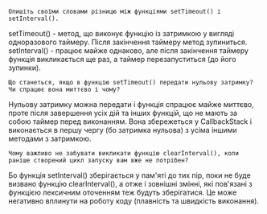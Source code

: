 	Опишіть своїми словами різницю між функціями setTimeout() і setInterval().
setTimeout() - метод, що виконує функцію із затримкою у вигляді одноразового таймеру. Після закінчення таймеру метод зупиниться.
setInterval() - працює майже однаково, але після закінчення таймеру функція викликається ще раз, а таймер перезапуститься (до його зупинки).

	Що станеться, якщо в функцію setTimeout() передати нульову затримку? Чи спрацює вона миттєво і чому?
Нульову затримку можна передати і функція спрацює майже миттєво, проте після завершення усіх дій та інших функцій, що не мають за собою таймер перед виконанням. Вона збережеться у CallbackStack і виконається в першу чергу (бо затримка нульова) з усіма іншими методами з затримкою.

	Чому важливо не забувати викликати функцію clearInterval(), коли раніше створений цикл запуску вам вже не потрібен?
Бо функція setInterval() зберігається у пам'яті до тих пір, поки не буде визвано функцію clearInterval(), а отже і зовнішні змінні, які пов'язані з функцією лексичним оточенням теж будуть зберігатися. Це може негативно вплинути на роботу коду (плавність та швидкість виконання).